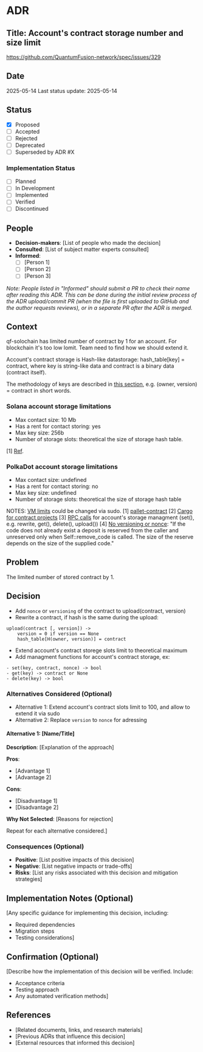 # ADR

## Title: Account's contract storage number and size limit

https://github.com/QuantumFusion-network/spec/issues/329

## Date
2025-05-14
Last status update: 2025-05-14

## Status
- [X] Proposed
- [ ] Accepted
- [ ] Rejected
- [ ] Deprecated
- [ ] Superseded by ADR #X

### Implementation Status
- [ ] Planned
- [ ] In Development
- [ ] Implemented
- [ ] Verified
- [ ] Discontinued

## People
- **Decision-makers**: [List of people who made the decision]
- **Consulted**: [List of subject matter experts consulted]
- **Informed**: 
  - [ ] [Person 1] 
  - [ ] [Person 2]
  - [ ] [Person 3]
  
*Note: People listed in "Informed" should submit a PR to check their name after reading this ADR. This can be done during the initial review process of the ADR upload/commit PR (when the file is first uploaded to GitHub and the author requests reviews), or in a separate PR after the ADR is merged.*

## Context
qf-solochain has limited number of contract by 1 for an account. For blockchain it's too low lomit. Team need to find how we should extend it.

Account's contract storage is Hash-like datastorage: hash_table[key] = contract, where key is string-like data and contract is a binary data (contract itself).

The methodology of keys are described in [this section](https://github.com/QuantumFusion-network/spec/blob/main/docs/PolkaVM/blob_hashing_addressing.md#how-hash-and-address-are-set-for-an-uploaded-pvm-blob), e.g. (owner, version) = contract in short words.

### Solana account storage limitations
- Max contact size: 10 Mb
- Has a rent for contact storing: yes
- Max key size: 256b
- Number of storage slots: theoretical the size of storage hash table.

[1] [Ref](https://solana.com/docs/core/accounts#:~:text=Accounts%20can%20store%20up%20to,account%20has%20a%20program%20owner).

### PolkaDot account storage limitations
- Max contact size: undefined
- Has a rent for contact storing: no
- Max key size: undefined
- Number of storage slots: theoretical the size of storage hash table

NOTES:
[VM limits](https://docs.rs/pallet-contracts/latest/pallet_contracts/struct.Limits.html) could be changed via sudo.
[1] [pallet-contract](https://docs.rs/pallet-contracts/latest/pallet_contracts/index.html)
[2] [Cargo for contract projects](https://use.ink/docs/v5/getting-started/calling-your-contract)
[3] [RPC calls](https://docs.rs/pallet-contracts/latest/pallet_contracts/pallet/struct.Pallet.html#method.upload_code) for account's storage managment (set(), e.g. rewrite, get(), delete(), upload())
[4] [No versioning or nonce](https://docs.rs/pallet-contracts/latest/pallet_contracts/pallet/struct.Pallet.html#method.upload_code): "If the code does not already exist a deposit is reserved from the caller and unreserved only when Self::remove_code is called. The size of the reserve depends on the size of the supplied code."

## Problem
The limited number of stored contract by 1.

## Decision
- Add `nonce` or `versioning` of the contract to upload(contract, version)
- Rewrite a contract, if hash is the same during the upload:
```
upload(contract [, version]) ->
    version = 0 if version == None
    hash_table[H(owner, version)] = contract
```
- Extend account's contract storege slots limit to theoretical maximum
- Add managment functions for account's contract storage, ex:
```
- set(key, contract, nonce) -> bool
- get(key) -> contract or None
- delete(key) -> bool
```

### Alternatives Considered (Optional)
- Alternative 1: Extend account's contract slots limit to 100, and allow to extend it via sudo
- Alternative 2: Replace `version` to `nonce` for adressing


#### Alternative 1: [Name/Title]
**Description**: [Explanation of the approach]

**Pros**:
- [Advantage 1]
- [Advantage 2]

**Cons**:
- [Disadvantage 1]
- [Disadvantage 2]

**Why Not Selected**: [Reasons for rejection]

Repeat for each alternative considered.]

### Consequences (Optional)
- **Positive**: [List positive impacts of this decision]
- **Negative**: [List negative impacts or trade-offs]
- **Risks**: [List any risks associated with this decision and mitigation strategies]

## Implementation Notes (Optional)
[Any specific guidance for implementing this decision, including:
- Required dependencies
- Migration steps
- Testing considerations]

## Confirmation (Optional)
[Describe how the implementation of this decision will be verified. Include:
- Acceptance criteria
- Testing approach
- Any automated verification methods]

## References
- [Related documents, links, and research materials]
- [Previous ADRs that influence this decision]
- [External resources that informed this decision]
